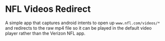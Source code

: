 NFL Videos Redirect
=================
A simple app that captures android intents to open up `www.nfl.com/videos/*` and redirects to the raw mp4 file so it can be played in the default video player rather than the Verizon NFL app.
